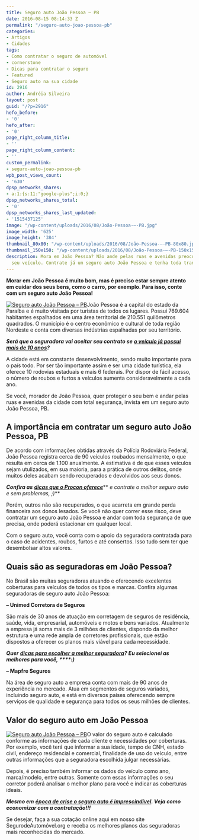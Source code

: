 ```yaml
---
title: Seguro auto João Pessoa – PB
date: 2016-08-15 08:14:33 Z
permalink: "/seguro-auto-joao-pessoa-pb"
categories:
- Artigos
- Cidades
tags:
- Como contratar o seguro de automóvel
- cornerstone
- Dicas para contratar o seguro
- Featured
- Seguro auto na sua cidade
id: 2916
author: Andréia Silveira
layout: post
guid: "/?p=2916"
hefo_before:
- '0'
hefo_after:
- '0'
page_right_column_title:
- ''
page_right_column_content:
- ''
custom_permalink:
- seguro-auto-joao-pessoa-pb
wpb_post_views_count:
- '630'
dpsp_networks_shares:
- a:1:{s:11:"google-plus";i:0;}
dpsp_networks_shares_total:
- '0'
dpsp_networks_shares_last_updated:
- '1515437125'
image: "/wp-content/uploads/2016/08/João-Pessoa-–-PB.jpg"
image_width: '625'
image_height: '384'
thumbnail_80x80: "/wp-content/uploads/2016/08/João-Pessoa-–-PB-80x80.jpg"
thumbnail_150x150: "/wp-content/uploads/2016/08/João-Pessoa-–-PB-150x150.jpg"
description: Mora em João Pessoa? Não ande pelas ruas e avenidas preocupado com o
  seu veículo. Contrate já um seguro auto João Pessoa e tenha toda tranquilidade!
---
```


**Morar em João Pessoa é muito bom, mas é preciso estar sempre atento em cuidar dos seus bens, como o carro, por exemplo. Para isso, conte com um seguro auto João Pessoa!**

[<img class="alignleft wp-image-2917" title="Seguro auto João Pessoa – PB" src="/wp-content/uploads/2016/08/João-Pessoa-–-PB.jpg" alt="Seguro auto João Pessoa – PB" width="325" height="200" srcset="/wp-content/uploads/2016/08/João-Pessoa-–-PB.jpg 625w, /wp-content/uploads/2016/08/João-Pessoa-–-PB-250x154.jpg 250w, /wp-content/uploads/2016/08/João-Pessoa-–-PB-120x74.jpg 120w" sizes="(max-width: 325px) 100vw, 325px" />](/wp-content/uploads/2016/08/João-Pessoa-–-PB.jpg)João Pessoa é a capital do estado da Paraíba e é muito visitada por turistas de todos os lugares. Possui 769.604 habitantes espalhados em uma área territorial de 210.551 quilômetros quadrados. O município é o centro econômico e cultural de toda região Nordeste e conta com diversas indústrias espalhadas por seu território.

**_Será que a seguradora vai aceitar seu contrato se_** <a href="/seguro-auto-para-carros-ate-quantos-anos" target="_blank"><strong><em>o veículo já possui mais de 10 anos</em></strong></a>**_?_**

A cidade está em constante desenvolvimento, sendo muito importante para o país todo. Por ser tão importante assim e ser uma cidade turística, ela oferece 10 rodovias estaduais e mais 6 federais. Por dispor de fácil acesso, o número de roubos e furtos a veículos aumenta consideravelmente a cada ano.

Se você, morador de João Pessoa, quer proteger o seu bem e andar pelas ruas e avenidas da cidade com total segurança, invista em um seguro auto João Pessoa, PB.

## A importância em contratar um seguro auto João Pessoa, PB

De acordo com informações obtidas através da Polícia Rodoviária Federal, João Pessoa registra cerca de 90 veículos roubados mensalmente, o que resulta em cerca de 1.100 anualmente. A estimativa é de que esses veículos sejam utulizados, em sua maioria, para a prática de outros delitos, onde muitos deles acabam sendo recuperados e devolvidos aos seus donos.

**_Confira as_** <a href="/dicas-do-procon-sp-para-seguro-auto" target="_blank"><strong><em>dicas que o Procon oferece</em></strong></a>** _e contrate o melhor seguro auto e sem problemas, ;)_**

Porém, outros não são recuperados, o que acarreta em grande perda financeira aos donos lesados. Se você não quer correr esse risco, deve contratar um seguro auto João Pessoa e andar com toda segurança de que precisa, onde poderá estacionar em qualquer local.

Com o seguro auto, você conta com o apoio da seguradora contratada para o caso de acidentes, roubos, furtos e até consertos. Isso tudo sem ter que desembolsar altos valores.

## Quais são as seguradoras em João Pessoa?

No Brasil são muitas seguradoras atuando e oferecendo excelentes coberturas para veículos de todos os tipos e marcas. Confira algumas seguradoras de seguro auto João Pessoa:

**&#8211; Unimed Corretora de Seguros**

São mais de 30 anos de atuação em corretagem de seguros de residência, saúde, vida, empresarial, automóveis e motos e bens variados. Atualmente a empresa já soma mais de 3 milhões de clientes, dispondo da melhor estrutura e uma rede ampla de corretores profissionais, que estão dispostos a oferecer os planos mais viável para cada necessidade.

**_Quer_** <a href="/5-dicas-infaliveis-para-optar-pela-melhor-seguradora-de-carro" target="_blank"><strong><em>dicas para escolher a melhor seguradora</em></strong></a>**_? Eu selecionei as melhores para você, _****_:)_**

**&#8211; Mapfre Seguros**

Na área de seguro auto a empresa conta com mais de 90 anos de experiência no mercado. Atua em segmentos de seguros variados, incluindo seguro auto, e está em diversos países oferecendo sempre serviços de qualidade e segurança para todos os seus milhões de clientes.

## Valor do seguro auto em João Pessoa

[<img class="alignleft wp-image-2918 size-full" title="Seguro auto João Pessoa – PB" src="/wp-content/uploads/2016/08/João-Pessoa-–-PB2.jpg" alt="Seguro auto João Pessoa – PB" width="293" height="172" srcset="/wp-content/uploads/2016/08/João-Pessoa-–-PB2.jpg 293w, /wp-content/uploads/2016/08/João-Pessoa-–-PB2-250x147.jpg 250w, /wp-content/uploads/2016/08/João-Pessoa-–-PB2-120x70.jpg 120w" sizes="(max-width: 293px) 100vw, 293px" />](/wp-content/uploads/2016/08/João-Pessoa-–-PB2.jpg)O valor do seguro auto é calculado conforme as informações de cada cliente e necessidades por coberturas. Por exemplo, você terá que informar a sua idade, tempo de CNH, estado civil, endereço residencial e comercial, finalidade de uso do veículo, entre outras informações que a seguradora escolhida julgar necessárias.

Depois, é preciso também informar os dados do veículo como ano, marca/modelo, entre outras. Somente com essas informações o seu corretor poderá analisar o melhor plano para você e indicar as coberturas ideais.

**_Mesmo em_** <a href="/seguro-em-epocas-de-crise" target="_blank"><strong><em>época de crise o seguro auto é imprescindível</em></strong></a>**_. Veja como economizar com a contratação!!!_**

Se desejar, faça a sua cotação online aqui em nosso site SegurodeAutomóvel.org e receba os melhores planos das seguradoras mais reconhecidas do mercado.